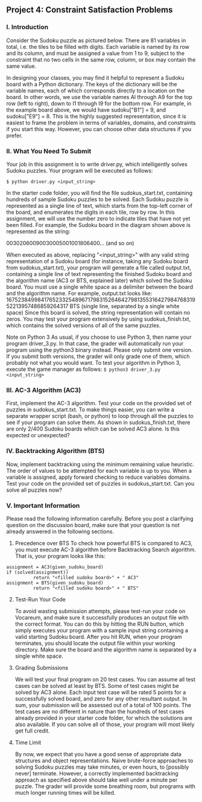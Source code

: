 ## Project 4: Constraint Satisfaction Problems

### I. Introduction

Consider the Sudoku puzzle as pictured below. There are 81 variables in total, i.e. the tiles to be filled with digits. Each variable is named by its row and its column, and must be assigned a value from 1 to 9, subject to the constraint that no two cells in the same row, column, or box may contain the same value.

In designing your classes, you may find it helpful to represent a Sudoku board with a Python dictionary. The keys of the dictionary will be the variable names, each of which corresponds directly to a location on the board. In other words, we use the variable names Al through A9 for the top row (left to right), down to I1 through I9 for the bottom row. For example, in the example board above, we would have sudoku["B1"] = 9, and sudoku["E9"] = 8. This is the highly suggested representation, since it is easiest to frame the problem in terms of variables, domains, and constraints if you start this way. However, you can choose other data structures if you prefer. 

### II. What You Need To Submit

Your job in this assignment is to write driver.py, which intelligently solves Sudoku puzzles. Your program will be executed as follows:

`$ python driver.py <input_string>`

In the starter code folder, you will find the file sudokus_start.txt, containing hundreds of sample Sudoku puzzles to be solved. Each Sudoku puzzle is represented as a single line of text, which starts from the top-left corner of the board, and enumerates the digits in each tile, row by row. In this assignment, we will use the number zero to indicate tiles that have not yet been filled. For example, the Sudoku board in the diagram shown above is represented as the string:

00302060090030005001001806400... (and so on)

When executed as above, replacing "<input_string>" with any valid string representation of a Sudoku board (for instance, taking any Sudoku board from sudokus_start.txt), your program will generate a file called output.txt, containing a single line of text representing the finished Sudoku board and the algorithm name (AC3 or BTS, explained later) which solved the Sudoku board. You must use a single white space as a delimiter between the board and the algorithm name. For example, output.txt looks like:
167523849984176523325489671798315264642798135531642798476831952213957486859264317 BTS
(single line, separated by a single white space)
Since this board is solved, the string representation will contain no zeros. You may test your program extensively by using sudokus_finish.txt, which contains the solved versions of all of the same puzzles.

Note on Python 3
As usual, if you choose to use Python 3, then name your program driver_3.py. In that case, the grader will automatically run your program using the python3 binary instead. Please only submit one version. If you submit both versions, the grader will only grade one of them, which probably not what you would want. To test your algorithm in Python 3, execute the game manager as follows:
`$ python3 driver_3.py <input_string>`

### III. AC-3 Algorithm (AC3)

First, implement the AC-3 algorithm. Test your code on the provided set of puzzles in sudokus_start.txt. To make things easier, you can write a separate wrapper script (bash, or python) to loop through all the puzzles to see if your program can solve them. As shown in sudokus_finish.txt, there are only 2/400 Sudoku boards which can be solved AC3 alone. Is this expected or unexpected?

### IV. Backtracking Algorithm (BTS)

Now, implement backtracking using the minimum remaining value heuristic. The order of values to be attempted for each variable is up to you. When a variable is assigned, apply forward checking to reduce variables domains. Test your code on the provided set of puzzles in sudokus_start.txt. Can you solve all puzzles now?

### V. Important Information

Please read the following information carefully. Before you post a clarifying question on the discussion board, make sure that your question is not already answered in the following sections.
1. Precedence over BTS
To check how powerful BTS is compared to AC3, you must execute AC-3 algorithm before Backtracking Search algorithm. That is, your program looks like this:

```
assignment = AC3(given_sudoku_board)
if (solved(assignment))
          return "<filled sudoku board>" + " AC3"
assignment = BTS(given_sudoku_board)
          return "<filled sudoku board>" + " BTS" 
```

2. Test-Run Your Code

    To avoid wasting submission attempts, please test-run your code on Vocareum, and make sure it successfully produces an output file with the correct format. You can do this by hitting the RUN button, which simply executes your program with a sample input string containing a valid starting Sudoku board. After you hit RUN, when your program terminates, you should locate the output file within your working directory. Make sure the board and the algorithm name is separated by a single white space.
3. Grading Submissions

    We will test your final program on 20 test cases. You can assume all test cases can be solved at least by BTS. Some of test cases might be solved by AC3 alone. Each input test case will be rated 5 points for a successfully solved board, and zero for any other resultant output. In sum, your submission will be assessed out of a total of 100 points. The test cases are no different in nature than the hundreds of test cases already provided in your starter code folder, for which the solutions are also available. If you can solve all of those, your program will most likely get full credit.
4. Time Limit

    By now, we expect that you have a good sense of appropriate data structures and object representations. Naive brute-force approaches to solving Sudoku puzzles may take minutes, or even hours, to [possibly never] terminate. However, a correctly implemented backtracking approach as specified above should take well under a minute per puzzle. The grader will provide some breathing room, but programs with much longer running times will be killed.